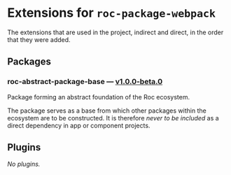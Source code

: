 # Extensions for `roc-package-webpack`

The extensions that are used in the project, indirect and direct, in the order that they were added.

## Packages
### roc-abstract-package-base — [v1.0.0-beta.0](https://www.npmjs.com/package/roc-abstract-package-base)
Package forming an abstract foundation of the Roc ecosystem.

The package serves as a base from which other packages within the ecosystem are to be constructed.
It is therefore _never to be included_ as a direct dependency in app or component projects.

## Plugins
_No plugins._

